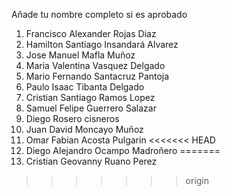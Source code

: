 Añade tu nombre completo si es aprobado
1. Francisco Alexander Rojas Diaz
2. Hamilton Santiago Insandará Alvarez
3. Jose Manuel Mafla Muñoz
4. Maria Valentina Vasquez Delgado
5. Mario Fernando Santacruz Pantoja
6. Paulo Isaac Tibanta Delgado 
7. Cristian Santiago Ramos Lopez
8. Samuel Felipe Guerrero Salazar
9. Diego Rosero cisneros
10. Juan David Moncayo Muñoz
11. Omar Fabian Acosta Pulgarin
<<<<<<< HEAD
12. Diego Alejandro Ocampo Madroñero
=======
12. Cristian Geovanny Ruano Perez 
>>>>>>> origin

